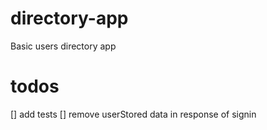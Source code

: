 # directory-app
Basic users directory app

# todos

[] add tests
[] remove userStored data in response of signin